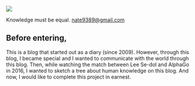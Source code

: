 ![](https://blog.kakaocdn.net/dn/cmv0gC/btryQ1Mv0IE/Va1tYGgUqdbKjDBigaP87K/img.jpg)

Knowledge must be equal. [nate9389@gmail.com](mailto:nate9389@gmail.com)

## **Before entering,**

This is a blog that started out as a diary (since 2009). However, through this blog, I became special and I wanted to communicate with the world through this blog. Then, while watching the match between Lee Se-dol and AlphaGo in 2016, I wanted to sketch a tree about human knowledge on this blog. And now, I would like to complete this project in earnest.
